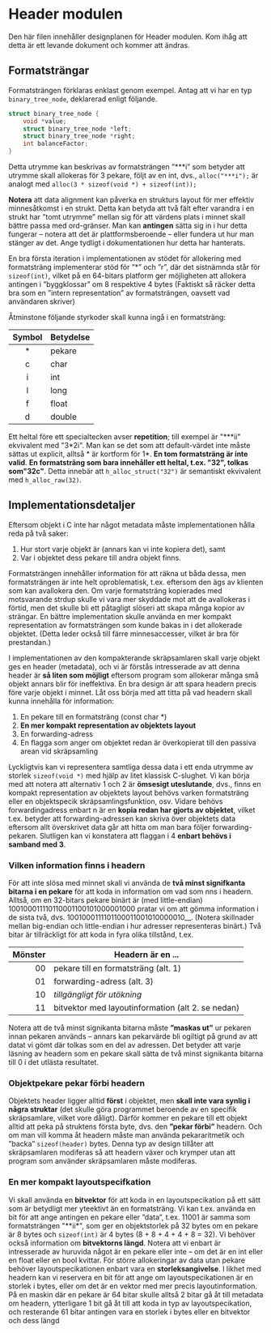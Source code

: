 # Header modulen

Den här filen innehåller designplanen för Header modulen. Kom ihåg att detta är
ett levande dokument och kommer att ändras. 

## Formatsträngar
Formatsträngen förklaras enklast genom exempel. Antag att vi har en typ
`binary_tree_node`, deklarerad enligt följande.
```c
struct binary_tree_node {
    void *value;
    struct binary_tree_node *left;
    struct binary_tree_node *right;
    int balanceFactor;
}
```
Detta utrymme kan beskrivas av formatsträngen ”\*\*\*i” som betyder att utrymme
skall allokeras för 3 pekare, följt av en int, dvs.,
`alloc("***i");`
är analogt med
`alloc(3 * sizeof(void *) + sizeof(int));`

__Notera__ att data alignment kan påverka en strukturs layout för mer effektiv
minnesåtkomst i en strukt. Detta kan betyda att två fält efter varandra i en
strukt har ”tomt utrymme” mellan sig för att värdens plats i minnet skall bättre
passa med ord-gränser. Man kan __antingen__ sätta sig in i hur detta fungerar –
notera att det är plattformsberoende – eller fundera ut hur man stänger av det.
Ange tydligt i dokumentationen hur detta har hanterats. 

En bra första iteration i implementationen av stödet för allokering med
formatsträng implementerar stöd för ”*” och ”r”, där det sistnämnda står för
`sizeof(int)`, vilket på en 64-bitars platform ger möjligheten att allokera
antingen i ”byggklossar” om 8 respektive 4 bytes 
(Faktiskt så räcker detta bra som en ”intern representation” av formatsträngen,
oavsett vad användaren skriver)

Åtminstone följande styrkoder skall kunna ingå i en formatsträng:

| Symbol | Betydelse |
|:--:|-----------|
| \* | pekare    |
| c  | char      |
| i  | int       |
| l  | long      |
| f  | float     |
| d  | double    |

Ett heltal före ett specialtecken avser __repetition__; till exempel är
"\*\*\*ii" ekvivalent med "3\*2i". Man kan se det som att default-värdet inte
måste sättas ut explicit, alltså * är kortform för 1*. __En tom formatsträng är
inte valid__. 
__En formatsträng som bara innehåller ett heltal, t.ex. "32", tolkas som"32c"__.
Detta innebär att `h_alloc_struct("32")` är semantiskt ekvivalent med
`h_alloc_raw(32)`.

## Implementationsdetaljer
Eftersom objekt i C inte har något metadata måste implementationen hålla reda på
två saker:

1. Hur stort varje objekt är (annars kan vi inte kopiera det), samt
2. Var i objektet dess pekare till andra objekt finns.

Formatsträngen innehåller information för att räkna ut båda dessa, men
formatsträngen är inte helt oproblematisk, t.ex. eftersom den ägs av klienten
som kan avallokera den. Om varje formatsträng kopierades med motsvarande strdup
skulle vi vara mer skyddade mot att de avallokeras i förtid, men det skulle bli
ett påtagligt slöseri att skapa många kopior av strängar. En bättre
implementation skulle använda en mer kompakt representation av formatsträngen
som kunde bakas in i det allokerade objektet. (Detta leder också till färre
minnesaccesser, vilket är bra för prestandan.)

I implementationen av den kompakterande skräpsamlaren skall varje objekt ges en
header (metadata), och vi är förstås intresserade av att denna header är __så
liten som möjligt__ eftersom program som allokerar många små objekt annars blir
för ineffektiva. En bra design är att spara headern precis före varje objekt i
minnet. Låt oss börja med att titta på vad headern skall kunna innehålla för
information:

1. En pekare till en formatsträng (const char *)
2. __En mer kompakt representation av objektets layout__
3. En forwarding-adress
4. En flagga som anger om objektet redan är överkopierat till den passiva arean
vid skräpsamling

Lyckligtvis kan vi representera samtliga dessa data i ett enda utrymme av
storlek `sizeof(void *)` med hjälp av litet klassisk C-slughet. Vi kan börja med
att notera att alternativ 1 och 2 är __ömsesigt uteslutande__, dvs., finns en
kompakt representation av objektets layout behövs varken formatsträng eller en
objektspecik skräpsamlingsfunktion, osv. Vidare behövs forwardingadress enbart n
är en __kopia redan har gjorts av objektet__, vilket t.ex. betyder att
forwarding-adressen kan skriva över objektets data eftersom allt överskrivet
data går att hitta om man bara följer forwarding-pekaren. Slutligen kan vi
konstatera att flaggan i 4 __enbart behövs i samband med 3__.

### Vilken information finns i headern
För att inte slösa med minnet skall vi använda de __två minst signifkanta
bitarna i en pekare__ för att koda in information om vad som nns i headern.
Alltså, om en 32-bitars pekare binärt är (med little-endian)
100100011110110001100101000001000 pratar vi om att gömma information i de sista
två, dvs. 1001000111101100011001010000010__.
(Notera skillnader mellan big-endian och little-endian i hur adresser
representeras binärt.)
Två bitar är tillräckligt för att koda in fyra olika tillstånd, t.ex.

| Mönster | Headern är en ... |
|--------:|-------------------|
| 00      | pekare till en formatsträng (alt. 1) |
| 01      | forwarding-adress (alt. 3)           |
| 10      | _tillgängligt för utökning_          |
| 11      | bitvektor med layoutinformation (alt 2. se nedan) |

Notera att de två minst signikanta bitarna måste __”maskas ut”__ ur pekaren
innan pekaren används – annars kan pekarvärde bli ogiltigt på grund av att datat
vi gömt där tolkas som en del av adressen. Det betyder att varje läsning av
headern som en pekare skall sätta de två minst signikanta bitarna till 0 i det
utlästa resultatet.

### Objektpekare pekar förbi headern
Objektets header ligger alltid __först__ i objektet, men __skall inte vara
synlig i några struktar__ (det skulle göra programmet beroende av en specifik
skräpsamlare, vilket vore dåligt). Därför kommer en pekare till ett objekt
alltid att peka på struktens första byte, dvs. den __”pekar förbi”__ headern.
Och om man vill komma åt headern måste man använda pekararitmetik och ”backa”
`sizeof(header)` bytes. Denna typ av design tillåter att skräpsamlaren modiferas
så att headern växer och krymper utan att program som använder skräpsamlaren
måste modiferas.

### En mer kompakt layoutspecifkation
Vi skall använda en __bitvektor__ för att koda in en layoutspecikation på ett
sätt som är betydligt mer yteektivt än en formatsträng. Vi kan t.ex. använda
en bit för att ange antingen en pekare eller ”data”, t.ex. 11001 är samma som
formatsträngen "\*\*ii\*", som ger en objektstorlek på 32 bytes om en pekare är
8 bytes och `sizeof(int)` är 4 bytes (8 + 8 + 4 + 4 + 8 = 32). Vi behöver också
information om __bitvektorns längd__. Notera att vi enbart är intresserade av
huruvida något är en pekare eller inte – om det är en int eller en float eller
en bool kvittar.
För större allokeringar av data utan pekare behöver layoutspecikationen enbart
vara en __storleksangivelse__. I likhet med headern kan vi reservera en bit för
att ange om layoutspecikationen är en storlek i bytes, eller om det är en vektor
med mer precis layoutinformation. På en maskin där en pekare är 64 bitar skulle
alltså 2 bitar gå åt till metadata om headern, ytterligare 1 bit gå åt till att
koda in typ av layoutspecikation, och resterande 61 bitar antingen vara en
storlek i bytes eller en bitvektor och dess längd
